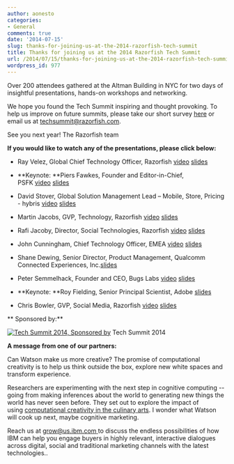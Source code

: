 ```yaml
---
author: aonesto
categories:
- General
comments: true
date: '2014-07-15'
slug: thanks-for-joining-us-at-the-2014-razorfish-tech-summit
title: Thanks for joining us at the 2014 Razorfish Tech Summit
url: /2014/07/15/thanks-for-joining-us-at-the-2014-razorfish-tech-summit
wordpress_id: 977
---
```



Over 200 attendees gathered at the Altman Building in NYC for two days of insightful presentations, hands-on workshops and networking.

We hope you found the Tech Summit inspiring and thought provoking. To help us improve on future summits, please take our short survey [here](http://t.hsms09.com/e1t/c/*W4gQn5L8v2Z8yW3Ns40f1LtQ7m0/*W8092d98fyMZgW2BbZL39dMCpH0/5/f18dQhb0Sjv48XJ8QKW7Z7vT_2qwv27W3Dv8B94c9xQGMf57MsXD6prW7cmS1s8pCQ6vW7c-qBm6bCG6NW4sqJP_4vgKM1W98P_k78dHnl2W7gwFhQ1nrCGwW96zRPS6bT6L3W8RRjRD5CkvplW6vYDb47v70tSW4RYYVx3s1XjFW51G0BM4Zh8Y-W57-WqM3H_PtyW2DzCtR1yBNV5W44LtDp78p7wKW721Yp172MlwsN91tNJp5JVHqW6w-qtF1F9bRCW6dtwW72tZd-hW7Hwl-v75PntKW7BM2Pw55vPGzW8bbh0H1yywmqW1WDWz87nFY8bW5ZVlyN3-GRlCW959tnh7nZj4ZW2rmjJ93rt6TwW3rlH2H1v1CmWW1DHts4715cb0M6Q977b98_PW6w-c_q8Ph58-W594T8v2JCTqyW7lcK0-7s7b2kW1Kj_0-2LllFwN2Lz_xY1XP24W2nRzM357_hXQW54w4TY88s--YW5_5kRY6PKFrSW5BBsS52-BsqbN7RcYhv160Vgf8nqMs003) or email us at [techsummit@razorfish.com](mailto:techsummit@razorfish.com).

See you next year!
The Razorfish team


**If you would like to watch any of the presentations, please click below:**



	
  * Ray Velez, Global Chief Technology Officer, Razorfish [video](http://t.hsms09.com/e1t/c/*W4gQn5L8v2Z8yW3Ns40f1LtQ7m0/*W6X1Q7v5VrjLMW1dNZQM2rKnHk0/5/f18dQhb0S5fs8YXMz-W7Z7vT_2qwv27W3Dv8B94c9xQGMf5p52XD6prW39DrZh96zN-tW4thj_n7-16ywW16w6dN6nDQMFW61SSZm7dDxTNW7mWsnX7dzcsSW51vDDW56vHg5W69NG1w6Pr3nqW1Tcntw1njMtBW6H5Hs77_P6JSW52Ylfx3_8mplW9fgwMT4fP4ZDN4b_3Gd69QC6W6zpmQK2qLXZ5W54WM3P7pG6y4N7tVCVw7r1f9W5KVPJp6YPcRVW2fMcYP5764QDW1g9wT_4PQt9kN2RG6q7K0pb3W2RbPCv7wzHRbW4d693r2KFGvcW1SMqlN1Hh-pxM7vBYc7Q5V-W52HdcD825J5FN6VBgdvv69LCW7lbVPS5LGrsLW53NYtc4PLwTVW7pHS5-1R1GWBW2kGn_t2jHg-MW1lMM646tzvRsW1H99yN1L9wgVW4J35Sn2N3DbXW62F2QR16XjfmW27JSvL7g5xQ4W701-mY5Hsz8ZW911tc11WCBq6f4Zd2G702) [slides](http://t.hsms09.com/e1t/c/*W4gQn5L8v2Z8yW3Ns40f1LtQ7m0/*W6BVr-c24wb46N3TMQgJDh-j-0/5/f18dQhb0S66-2dYTs8T_Fzn54kvszW1flYHC1tb8pSW5fjPjs6BRg7NW40n21S4jWzDyW6DjKKh3YfsnDW7ZHthL45CYlGW47RvpP5SsnxrW2pNnl-54w4HwW1W4RXD2v8fBKW9c8hDq28VWPHVXHFBk6B39jzW2jTCz41H40_ZVWFpRw6HsR80W4Z0ksL8XCJF9W7VDqDx7hJq1sW8P7RXM3x9xJtW4HVv8t1b5-bnV3fwPW3pKdZ7W6S3LcQ8vbmVBW14c6K316g-pZN4kJp40jCWjxW8NH7fB43NsjJW3Q6_Q26HXTZsW9l6J2G5y-Y_3W83-Kv22SHhNnW8YGkp_6QfPmTW6BSgys8G_4LNW4VCPJX50q3QfW8Lx8yg3SF7HyW67gHBC7D7N_NW6Ht_7W3YFHwPW7Fsynr6rVWY6W2XXp1H7prwQMW2hL80y2BQS9nW6XCVWk53GqBNW6dsH_v3hrnh7W3yz7bs7_sb0fW6zJH0p6-TxyfW70mHJR3GYvL-W52XCqp7tD5glW1p2f_V52J0pJW6-4_y82FkbQDW7JTGr27Y2fZJW2NZv3r8fNm9KW96bY8p95g-W9W4y3VVC8YkPr0W26mZfT30BNGv111)

	
  * **Keynote: **Piers Fawkes, Founder and Editor-in-Chief, PSFK [video](http://t.hsms09.com/e1t/c/*W4gQn5L8v2Z8yW3Ns40f1LtQ7m0/*W3ZHJKL3gpLYyN3Hhtn9gYNF60/5/f18dQhb0S5fs8YXMz-W7Z7vT_2qwv27W3Dv8B94c9xQGMf5p52XD6prW39DrZh96zN-tN4thj_n3QQ7cW634f4Y95P77CW61SSZm7dDxTNW7mWsnX7dzcsSW51vDDW56vHg5W69NG1w6Pr3nqW1Tcntw1njMtBW6H5Hs77_P6JSW52Ylfx3_8mplW9fgwMT4gDV9mW3pBb4v2rJ1tCW54xWX_13JvmtW7w31C62LZMctVrsKJ_3p-r2mW6dz0jm1Hm55MW5YNtMq6VzXZJV6XYgM5Mhk6yM54t59wgD5wW52Q2_52KBvDxW31PPrX1Dy4P9W7Ll3gx1SyC0QW9dH1nr8gFq4xW8TJKvB6yWx7lW1S2YDJ32SjtjW7lbVPS5LGrsLW53NYtc4PLwTVW7pHS5-1R1GWBW2kGn_t2jHg-MW1lMM646tzvRsW1H99yN1L9wgVW4J35Sn2N3DbXW62F2QR16XjfmW27JSvL7g5xQ4W701-mY5Hsz8ZW911tc11WCxFff6n0Dk702) [slides](http://t.hsms09.com/e1t/c/*W4gQn5L8v2Z8yW3Ns40f1LtQ7m0/*W28S6zw3HRqLWN4gr4ZBlkXF60/5/f18dQhb0S1Xn6tQ-5wW12LCrX3q16QFW19pMkb4f_r_6W25m6Mg3686ZBW645Gpl2vMtHwW8kN7s76W5W9yW1Mc8y85ynD00W45RkDB1frYGdW13jBR348mJrSW1w6Bn33D6r3GW1LJCjq5QBlgcW89lZtR2c4LjNW1CD9WV6hkPS2W41gD932CPYzfW1kC9VV3ShFLVW1kb4Gq6ylJVHW4X2q4Z71T3zDW8w2xFj4bvTgjW6jsPKt8x94rmW1V94Cl1bWWC3V-CDy05WKNdmW1l1RxJ2qTqDcW4TyyYW2G50qnW50QP_j1-sl7KW1m2Yln17SH23W8BPZVW2SwdjkW8kYWZq454MG9W4Wd1jj84l_GYW4kmSSk4q13TdN80LybBh0K2NW8G4vgy8KvGXzW2ScXGC316LFlW68ZcYC4mGf_HW6h0Q3G2vp8xkN4m3twQRmnKkW5f-pw32KdhjKN86BBJ6Yp_SmW5DwcMc6p9H23W8H1btp2ZbzxgW3Jz-677D_wBDN6dJ1SGW5qgJW4xZKw-6HthplW4dMGPy6F6lh0W4pt2Wd5qbnc3W8WXdwc7qMh02W1K5ccM98c2bVW4lNjyq7r2PWrW4ZJjSp2jv2m_VT2F718MQ95HW9kfDcy2CdwY9102)

	
  * David Stover, Global Solution Management Lead – Mobile, Store, Pricing - hybris [video](http://t.hsms09.com/e1t/c/*W4gQn5L8v2Z8yW3Ns40f1LtQ7m0/*W30Xm-h5ygjPsW3Hn4Zc96kVgZ0/5/f18dQhb0S5fs8YXMz-W7Z7vT_2qwv27W3Dv8B94c9xQGMf5p52XD6prW39DrZh96zN-tW4thj_n8LyMXZW2xrtR_8JRSrsW61SSZm7dDxTNW7mWsnX7dzcsSW51vDDW56vHg5W69NG1w6Pr3nqW1Tcntw1njMtBW6H5Hs77_P6JSW52Ylfx3_8mplW9fgwMT4fdw77W7ry1491CjqcmW1jg9lF2Qs-sZN9cjMzgsgFf7W1yZpLx30HBW6N75qjFWrBfc-N3mV0BY6vBL6W2bGHB057R3w_W2MZ7n754xD0MW7JSQBB7nGsLcVpPYm95KrXgyVnP_SW2QZdNhVGXp6-3pVXfkW9czLjV7s_3WKW7KWvFB82PC74W7lbVPS5LGrsLW53NYtc4PLwTVW7pHS5-1R1GWBW2kGn_t2jHg-MW1lMM646tzvRsW1H99yN1L9wgVW4J35Sn2N3DbXW62F2QR16XjfmW27JSvL7g5xQ4W701-mY5Hsz8ZW911tc11WCBj4f52JyF902) [slides](http://t.hsms09.com/e1t/c/*W4gQn5L8v2Z8yW3Ns40f1LtQ7m0/*W1KQTrx451crKVcQY1-79q_h60/5/f18dQhb0S1Wc6_rD85T_lYT4-BHRCMH2DmzBJ-r0W290r_b2sthNZW3CvGsx1MVMpFW6N-t2h1nT0C_W87t7yL387k1YW6QFRhn14LKbnW6KqL3G9fpB8MW2v5Hd19gddCBW6T9-NN8j0plcW7nyXnJ4BCt-kW5HdbWG5FLg1VW5tTr0q8ycPnsW5mcsJ23ByPP8W2CqF6M1hbvTMW8gbcbQ1K3s0zW8wLFsy5dNcTtW7FQhD03wGVtdW4-mb3313P15FW1Xfv2-714rKgN3CqcHRFrzFMT6lj95kBlsDW47Z81n2rKBfgW5zbz807XLzZ0N2qk4zzHKtBnW8l-LRp55k6WwW45pvkl512N39W1B0Wjs81nXPHV-gk3R38172fW6RNhN86THkt_W8wc-wC5ZQQjQW913lz836C96bW2yTPL24TzKnZW7p-0CQ2LKCvFW6RbdYQ8Y-TvNW67pqVZ5kY_GwW1NxJxb1vrhGsW1rJ1gn8YNTyTW6mTVcy6h2nRzW4GFbcw7F3fpwW8r33Wg71VMGzW7hlZzg39lqqZW4zZgSj2tyjSvW77Ww684bkTfhW4d1tly554CpXW3Lrtjl9m5491W9m4_sr7TWwcDW7hw1sm15z2-yW7cRJCm21kk_xW5QLB5r7wWp-5102)

	
  * Martin Jacobs, GVP, Technology, Razorfish [video](http://t.hsms09.com/e1t/c/*W4gQn5L8v2Z8yW3Ns40f1LtQ7m0/*W38jL9D2PBzTZW95xTkJ62WB8M0/5/f18dQhb0S5fs8YXMz-W7Z7vT_2qwv27W3Dv8B94c9xQGMf5p52XD6prW39DrZh96zN-tW4thj_n4X6sbFW3TCQFT4XRfh8W61SSZm7dDxTNW7mWsnX7dzcsSW51vDDW56vHg5W69NG1w6Pr3nqW1Tcntw1njMtBW6H5Hs76RFd6hW52Ylfx3_8mplW9fgwMT4fP9j6W8gp5bp6yN67mW5Lq_zF6zgwFcMqKF0vJn_r5W8jtqWx9dHCh8W1ywLt21Sj0MdW4zL8W-55cC-vW2NmRfS57PBvJW2SwrFc2R_yNwN7KWF_r5wlWcN2bSVs87DkKvW3qFgCn57CC6rVv2wS832l8__W57mP7Z7sD0c2W58CxsF3q0QkRW7lbVPy98n4S7Mg9sCTfTlLHV1KsWL1JZ72xW5m8s7l2Ltw7TW7P26T04ZDw6lW9dtpDP8g0P7FW9cX-Ds1wRS6NW5bv3gz4DhGZqN8WLpHs4X_LDW42--Y63N72bbW527SKr92l83gTJlvZ2Rp2kP103) [slides](http://t.hsms09.com/e1t/c/*W4gQn5L8v2Z8yW3Ns40f1LtQ7m0/*W2kqt_P31fM6_W7xWm9L610Hrm0/5/f18dQhb0S8369dK6CsW7Z7vT_2qwv27W3Dv8B94c9xQGMf5kXbXD6prW39Dr-N8pCDMDW25FV-p7bWg4_W6bpjGV1nYn1ZW37Fb3B5DpDLwW6c01KD95M9lNW5tXzNG6VbYs2W2z8ZTK6Qh6SGW85Q81T83G7dDN8YJ7XM5GmxqW38jLF02rYmkWW3q3sP96P4cdkW5CRfQZ51TXfLW7dChrh6PVJWyW625bx16Gj8TSW6bVy-525hjVhW83KHrF7J39pBW2przrY6W3RDgVHd1dD18T0S-W1VJryk5lX8fqW13bD4h6dkxB1W2MkwWB7p7R__N5p9w5DszrJjW3mV3DG1h7mNGW2cStCX7ttwGfW2MD8R22RRznlW2LwLX032G5yZW3pgsmM2NS_l_W4NVr0N5mgRSBW3349mf3p8qkpW4Nth9t6WbMdQW2bTpn12v3nJdW12g42W8VznpBW8W2qC42bL4VNW2L7Ssq53PVP9My9d1KPFxH9W7dr9qW72YqDyW8pnqwt5zBvHNW5Rpmdc5RVTFWN5mXmZTrZHFZVYgNcZ6N1Y8YW8TbH5T2WdsT8W6t86gb2JGM4_W9hBBGL91lTdRW8rvc4g81x5yRN9lpBjdvG0Yjf4WpDYs04)

	
  * Rafi Jacoby, Director, Social Technologies, Razorfish [video](http://t.hsms09.com/e1t/c/*W4gQn5L8v2Z8yW3Ns40f1LtQ7m0/*W5mw3fP5g25CYW2Vr9Pp3vyN2b0/5/f18dQhb0S5fs8YXMz-W7Z7vT_2qwv27W3Dv8B94c9xQGMf5p52XD6prW39DrZh96zN-tW4thj_n5tkZ1-W2VJLLM3SKrMbW61SSZm7dDxTNW7mWsnX7dzcsSW51vDDW56vHg5W69NG1w6Pr3nqW1Tcntw1njMtBW6H5Hs77_P6JSW52Ylfx3_8mplW9fgwMT4fPrpDW7sPrzm4gBBv3W8hXhSN9fh7FQW5mkJjr7L29wqW2LwvsG8jC-fnW4f859D82qpPfW8TD0S74N5mMgW78DTH_84z-3bW5Ksb6B7J-GdMW6gCJ659fPlNTVrq0yp1FkfPHN5b4ptG79gVmW49WCwb4zGvcNW9gb-4J74TglNW49WyBx770Q0YW7lbVPS5LGrsLW53NYtc4PLwTVW7pHS5-1R1GWBW2kGn_t2jHg-MW1lMM646tzvRsW1H99yN1L9wgVW4J35Sn2N3DbXW62F2QR16XjfmW27JSvL7g5xQ4W701-mY5Hsz8ZW911tc11WCwp9f5wQYr702) [slides](http://t.hsms09.com/e1t/c/*W4gQn5L8v2Z8yW3Ns40f1LtQ7m0/*W5jqcnC3BX1YBMMc0rHs-M6V0/5/f18dQhb0S1Xn7B0DTMSmLV2H2RsXW78_fxK2F5fR6W6NqVq41L_nbFW5qgB2v7fDm6TW4xx-GQ21QTp7VgXz6G544jCNW3DZLL05NBNmPW8v3Nlc8BF8jzW7nqlms96vsWYW7ygLym3JzfZpW7qnqY-5FVK_7W8X0Jct99ggg1N3DR_r33ZwQ0W3ZhRSc2Wcvy1W4HDN3Z7nnSGZV_2fNy3s3fWrW2dknHz4sP73zW7rjdzm79D43KW2mBLb-3dyzd7VC0lF85_Y1FLW2RYcLb2Q0zBpW77Nw3m726kW1W55c8BN4pw2pCW4pLLyw68qVDpW4955n78CRbztW32XGtF1q01TpTPc6p3WvgjqW37f8HX3gj2F4W2d_10_1fp6nFW1F51rw4mQVj1W3WqHd147Ls3yW3zWsmK5zzp8ZW8BC7vN6pwXxBW5V5mnb84z7ybW9k8WnP5YjQ79MPT5tHr6pFmW7qBB2C8b-9F0W5TNKN063ZQ61W2YTPZ05CZGJxW2l17z743DPNpW5Dr9cc9h3NcfW916FP29k1W0WN258B-D6Tbqzf3mxHPH04)

	
  * John Cunningham, Chief Technology Officer, EMEA [video](http://t.hsms09.com/e1t/c/*W4gQn5L8v2Z8yW3Ns40f1LtQ7m0/*N7PPrXj-vzsxW3CqlMm6YlZc10/5/f18dQhb0S5fs8YXMz-W7Z7vT_2qwv27W3Dv8B94c9xQGMf5p52XD6prW39DrZh96zN-tW4thj_n2hz2BrW7dKl7V2VDgBRW61SSZm7dDxTNW7mWsnX7dzcsSW51vDDW56vHg5W69NG1w6Pr3nqW1Tcntw1njMtBW6H5Hs77_P6JSW52Ylfx3_8mplW9fgwMT4gF3FGW32--_n9gVQN3W2sNSlw1FgkYQW3nx-Qw1g8TCcW9gktd69cjRG9W2rjQWW1BmprxW1W4j1d2QZDSsW1SPhWL49s64PN6drmg3GTWqKW4P4sCx5nnYYTW5NL85S8gfpkNW1g2Wbk7tdt_jW558NQ72QRCBtW7rDMbB76lsTtW1h1_KZ8VtJ_HW7lbVPS5LGrsLW53NYtc4PLwTVW7pHS5-1R1GWBW2kGn_t2jHg-MW1lMM646tzvRsW1H99yN1L9wgVW4J35Sn2N3DbXW62F2QR16XjfmW27JSvL7g5xQ4W701-mY5Hsz8ZW911tc11WCwlwf7Lhpz102) [slides](http://t.hsms09.com/e1t/c/*W4gQn5L8v2Z8yW3Ns40f1LtQ7m0/*W2bzqV884xkjgW1Sj43v8qCmTQ0/5/f18dQhb0S3kf2nS2nsV1vjmr2J2YLSN1flqNLJ0Lf3W218Fch2sB19GW2ZqlTb83j7t8W6Xlslc7H4dkFW423JQv8wqY9_W5gmSnB4BHhwWW8gnYH997Lz8BW8WD79z9lxH1CW97-RDL4p22FWW3Stjt25nc4SSN1Vd2p0bB57WW1j3P3Y5WqXW0VrwbtJ3gLDmzW6GW95F3HvPFxW13kf-z1fbfH-MqRTYq1DL6CVZY7p41_3SSVN5v32bNRpNdJW4tvs5s2YfHw6W9jGpbw5v5lPHW3BKV176T1RFqVvW1s51XllbBW5xpQ6D6xJbPkW6JkDxm1rTvq3W387kw934_M8tW8ddHtP4TnjhmW1F-Ldt73Z_zgW7sqHRf6M3N0tW6HJM-X6b9PPNV_jmny5FqLj3W3g5cHV6WBSYdW7bV6qf3px-QgW32q2H34Zptv8W2brfVV8ktSwlW7DRxZQ6-5cx6N2w96gvp9PpTW2pB8mz52y7X-W8J_9xK3N7FktW6jdB4T87DHFZW7ZPLJ18msHzQVXRb9W6-Lmd2W2cF98C964QxLVqBgkZ5lSp2M103)

	
  * Shane Dewing, Senior Director, Product Management, Qualcomm Connected Experiences, Inc.[slides](http://t.hsms09.com/e1t/c/*W4gQn5L8v2Z8yW3Ns40f1LtQ7m0/*W1cjwm37rFYL4W52X6Qd126QGN0/5/f18dQhb0S65P2Rwhz9V11Xgh1p0HXgW1f872d4N8MJrW9bdtnt6wMj8hW7bhvnP6nskWXW1VW26W6h64JJW7hVlmm4CkZtQVtylmF6p1WXmW2_g3NV66CHHQW4vrsyp29TvPsW9k92NH1V5PX9W8CLLGl3BTRhGW4rTvbN5syJrhN84qXxn6Q4_nW1Nj6qx5qx9mhW8_MXlp3QtKKsW7T3fTl2HJvq4W8nZX003B_kQCW4HXlXr4Bd7nBW6Gp12-2BGN5bW7btgG43ZWlBdW2ngF71988sQHW6ryt7t6rsCmzVnfJr17yvQcGVqB8xy5ZNXJfW81mmxT84zNzVW7q-YK363YdhZW4nn6tk7rnL7cW39b2j23wFNmXN6bVvcfF-zH9W8JRBX-3jF6LlW1khcqy42GSbQW4bv63j6TD7h0W7wkJCb8Kp9L_W967dDt6GL76sV7jHtc7BqHlVW430S3f5SRf2VV20fSM3-0FYpW1x9DFn6qzJGfW4HFqr61MjG40W4NNPWZ3wcWBfW780G0_3K8_5yN8YWhbKtxhs3W7zPlm76qyQMmW5RRH0m3YKYm6W8Pq7Zc9kd9Qpf7PjdMD02)

	
  * Peter Semmelhack, Founder and CEO, Bugs Labs [video](http://t.hsms09.com/e1t/c/*W4gQn5L8v2Z8yW3Ns40f1LtQ7m0/*W7yyHNY3Bn9tGVM37zK18nKMb0/5/f18dQhb0S5fs8YXMz-W7Z7vT_2qwv27W3Dv8B94c9xQGMf5p52XD6prW39DrZh96zN-tW4thj_n8rfb7-W5P29Q32pZZ5HW61SSZm7dDxTNW7mWsnX7dzcsSW51vDDW56vHg5W69NG1w6Pr3nqW1Tcntw1njMtBW6H5Hs77_P6JSW52Ylfx3_8mplW9fgwMT4fddw0Vw1RLQ58qZ3-W9fBHVb2tkBy9W4R1G7S7tFq7vN9dPXyX3-dB1W2RYgLX2dMpc7W4gMKFz76-SlxW1SLnzV8X8Bw_W8TYRxJ3qcB3dW85mHZt5MSz16W5M9fc_1jbr6GW5KjSbw2dwmnKW1hsDVT4fgR-nW4fC4Pq1ysSwKW9f4rp36fqmMlW7lbVPS5LGrsLW53NYtc4PLwTVW7pHS5-1R1GWBW2kGn_t2jHg-MW1lMM646tzvRsW1H99yN1L9wgVW4J35Sn2N3DbXW62F2QR16XjfmW27JSvL7g5xQ4W701-mY5Hsz8ZW911tc11WCQjSf1Nb6C902) [slides](http://t.hsms09.com/e1t/c/*W4gQn5L8v2Z8yW3Ns40f1LtQ7m0/*W1JhHs71k0zWHN8HXGRW-0mTG0/5/f18dQhb0S1Wd7B0DTML_rQDDzZWJMpZMZskzkNGW6yfPdZ1zRPcZW5mltW_8rrP4vW8JqRqL64ZdTHW6w1prc13HBVqW6y9FL99fhH29W62nWwL8ZTDgHW4y84-w6C-lkWN8ZwDnsF1qPwW8gDY-w8ddTYRN7JkdwPZqfCSW7J-X7l2mP-53M7xlhcY58lBVKqky23RY5nYW5bJkt08YVSyFW22FfHS4NVr8zN2GmdfxSy_glW4zbS8n2yw69nW19clPV19HBSwW3ZkykW40NFDZN3KJw5XcVmZ7W6RlDGD4KJJC-W7DxD0v1CYGJgW3JCnXQ6HhWm5W69Y0l456WPc2N5jwTRRnjKf5W5vD9zD8d-kMQW5tX4kX7kbGh9W78Q5jL6LkxShVHVSLl6D9_mWW3F2WPb1gxJxCW27_y1p3lrh9zW3Q2jjS8Ktn8KW8fsj4G5J9-XyW3Hv_M4188CQmW7rlRtm1Q6NngW3-8t8Q3B_3hVW2ZYZPs2Z2KKwW10Ydry2nl--BW6zzgd07-DJcDW3LnfTr7TFs8rW8NfjCQ9f1VldW3DdQvh5fklffW4FJGcP7Q3GHH103)

	
  * **Keynote: **Roy Fielding, Senior Principal Scientist, Adobe [slides](http://t.hsms09.com/e1t/c/*W4gQn5L8v2Z8yW3Ns40f1LtQ7m0/*W7fLVSb4ldF48W6XTNMl1vCLpq0/5/f18dQhb0S1Xq2nS2nsV1vjmr1x8-mgW78_fzF1l1Z6FW4WKwfs3gYsthW626HZ45KqtHLW8H5h1n112Gv9W6kXN6k2xHgJMW14dNLb4jbgbdW7G0c1_7R8yMqN8QMQwzn-QGmW1lSpkd1qCKwjW7yL9BB1d0Q-zW26j_kM512fZDN3NFXPCdrlxbVXckf-8wVztTVslz5h1R2z7NW5RZScP93-_VBW1mhT0h36R_hjW4QWgDQ3vgX5zW20FV_Z4qtc7vW8RQCwv7jKF5lW7kKnBM2ZVfKCW8s55bc7KvMDqN3xM_Dlsh9MPW3GjPmj21Hqj_W8KHdWl7_HybPW68TzQm4g-BVhW2LXsBf4j1yC9W7NJpRY87m8bdVQfw_w8qF3Q3N48NK_RpHTw0W8vxXmR6K2GFNW4y-szc4dW2_2W1ltPQ83mbssxW1TLphX6KfcqYW49Rc456FR85rW6GRSxk5tj_z8Vg758G8rBZVCW3cPWW12cmtmkW2V5nbV4PrHydV3Lb2N16Fs0cW78PSN91W6wXqW7jByDg9jYtQqW1RPnLB6ZSVjvW3qLlCn5Zd_-ZW3PZ5L973ZPwWf3X6Vls04)

	
  * Chris Bowler, GVP, Social Media, Razorfish [video](http://t.hsms09.com/e1t/c/*W4gQn5L8v2Z8yW3Ns40f1LtQ7m0/*W8rbcKV7qklXBMhdfdVZRXDt0/5/f18dQhb0S5fs8YXMz-W7Z7vT_2qwv27W3Dv8B94c9xQGMf5p52XD6prW39DrZh96zN-tW4thj_n3fFRkVW6PTbqf74B13MW61SSZm7dDxTNW7mWsnX7dzcsSW51vDDW56vHg5W69NG1w6Pr3nqW1Tcntw1njMtBW6H5Hs77_P6JSW52Ylfx3_8mplW9fgwMT4fdjJ5W1G6w0z1h7QNYW2_QTzB7M14txW8VzBFv11l5ywW3pN5k01j197SW2LBLsk7w6sZNW58xMky84NpgcW85Y3Wk5KjMsfW1T1wtD4yF05HW14QB8853SBVVW9drmbF33dlhXN7q159D6_wycW6YDB127Kcxw0W2LtqPK5lPvNzVpKXn62dJMcHW7lbVPS5LGrsLW53NYtc4PLwTVW7pHS5-1R1GWBW2kGn_t2jHg-MW1lMM646tzvRsW1H99yN1L9wgVW4J35Sn2N3DbXW62F2QR16XjfmW27JSvL7g5xQ4W701-mY5Hsz8ZW911tc11WCDhHf9dxZ1B02) [slides](http://t.hsms09.com/e1t/c/*W4gQn5L8v2Z8yW3Ns40f1LtQ7m0/*N10cFNn1MKVrW74G4cr4l_3cT0/5/f18dQhb0S4L47B0nwVV1vjmZ4h-kz8N4_JzMlwN26nW6SPjQX62BcgQW3ktscw3v8NQ4N14rv3cYxqDLW7rd-G63dxFbHW5fmNSw7P536mW93jVKs5cQ4ClW47W1LD4zpk-QVZFFdT2hTrS1W7L3MH52THTgTW5CkG8H9bfL6yW3g8G9W1bbcjZW4jcdDF8bq0t-W8QCGcb3RFtxxVVvwyZ86tyD6N22Vw1z6bv0VW4MsTm698qvrsW6CBQsx25lSYLW1tS6d05SKDpSVgTrQt4ML7VPW3c-Q9M1-RVZLW7542rw2QbXnkW4R_qr_7tQlbxW4f12XC1NlYCdW4kJ9WL19h38WW4kW_CX66s0_qVPNzVj7B3qPzN3_fl-3Qh9C_W6m6RBd1Mz9_NW1GTY1s39b1FPW7rq9Wv6y3JXLW7T2Kqz7QzWSbW7PqqT9561-DsW4V_hcC6HNPz1W2fR3L97XqVZDW4WLJ_P913VtcW5_3TgW7w1dWGN3hWDK6zcSs0W5PV5jX2HmZmVW5kYcVv1kQwLYW4jZwhg2NwcxKW4c4BQ63SJXPWVZxKk19l4z3FW2l13XG4YFj6ZW9h6Y6Q7rQ1CnW8GnZrj8lKl6rW53T1jP4Yn9rF0)


**
Sponsored by:**

[![Tech Summit 2014, Sponsored by](/uploads/2014/07/TechSummit2014_sponsors-300x168.png)](/uploads/2014/07/TechSummit2014_sponsors.png) Tech Summit 2014

**A message from one of our partners:**

Can Watson make us more creative? The promise of computational creativity is to help us think outside the box, explore new white spaces and transform experience.

Researchers are experimenting with the next step in cognitive computing -- going from making inferences about the world to generating new things the world has never seen before. They set out to explore the impact of using [computational creativity in the culinary arts](http://t.hsms09.com/e1t/c/*W4gQn5L8v2Z8yW3Ns40f1LtQ7m0/*N8rVGD4mmG5_W1s8lmm78H99F0/5/f18dQhb0S1Xq6_rzZBV1vjmk2H3GmDW5jd52K4-Sh2gW2R4DM89d6r_HW1z0LBZ7z6mGtW7Pb_vt93dC7fW3VZgDn1glhCyW1Rd69G6P_0kvW3QH8274bVK9tN6Z6TH7clmQ3W7kwVDS5xxbq7VXG1Gf2GSFc2W6P7sFX81wNCxW2n1dLh7FFFMDN5WtPCnp8yR7W2vLdxC4WyL3KW4ZmkgD642-zdW7fLmKN5BZCp6W1CXtXc2Xhg2PW8b2nXw95xZj5W1tH2KL7qkX5GW3skj_F4MGHyjN5__wTnG9l13W641vqL6bhPYnN3ZvMrjz7N2yN3Sh4tJbpNx8W2w7q1v8FZ2XrVNVv0M6LgdkkW3FTZyf5lgHWcW3j_fzc1x2536W5bg2Tg50xd7cW7H7vrY381FXJW9bJWx820RtBBW3SDRCX6CQ9dkN6L8q6dxlGHDW5KXbY85VS4pJW9jsRtG3D0003Vn4xzg64_YfMW1xjvmW2xNlM8W8YtJYL8Mr8-GW8DyTJB1sTLd2W8PXDkd6Tp89KW5wxKBt5RYk9Df2z8bgz11). I wonder what Watson will cook up next, maybe cognitive marketing.

Reach us at [grow@us.ibm.com ](mailto:grow@us.ibm.com)to discuss the endless possibilities of how IBM can help you engage buyers in highly relevant, interactive dialogues across digital, social and traditional marketing channels with the latest technologies..
